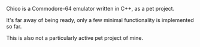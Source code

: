 Chico is a Commodore-64 emulator written in C++, as a pet project.

It's far away of being ready, only a few minimal functionality is implemented so far.

This is also not a particularly active pet project of mine.
